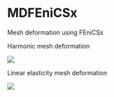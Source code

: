 # MDFEniCSx
Mesh deformation using FEniCSx

Harmonic mesh deformation

![](https://github.com/niravshah241/MDFEniCSx/blob/main/mdfenicsx/harmonic_deformation_data/harmonic_mesh_deformation.gif)

Linear elasticity mesh deformation

![](https://github.com/niravshah241/MDFEniCSx/blob/main/mdfenicsx/linear_elastic_deformation_data/linear_elastic_mesh_deformation.gif)
